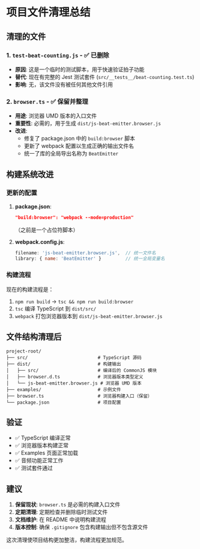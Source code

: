 # 项目文件清理总结

## 清理的文件

### 1. `test-beat-counting.js` - ✅ 已删除
- **原因**: 这是一个临时的测试脚本，用于快速验证拍子功能
- **替代**: 现在有完整的 Jest 测试套件 (`src/__tests__/beat-counting.test.ts`)
- **影响**: 无，该文件没有被任何其他文件引用

### 2. `browser.ts` - ✅ 保留并整理
- **用途**: 浏览器 UMD 版本的入口文件
- **重要性**: 必需的，用于生成 `dist/js-beat-emitter.browser.js`
- **改进**: 
  - 修复了 package.json 中的 `build:browser` 脚本
  - 更新了 webpack 配置以生成正确的输出文件名
  - 统一了库的全局导出名称为 `BeatEmitter`

## 构建系统改进

### 更新的配置

1. **package.json**:
   ```json
   "build:browser": "webpack --mode=production"
   ```
   （之前是一个占位符脚本）

2. **webpack.config.js**:
   ```javascript
   filename: 'js-beat-emitter.browser.js',  // 统一文件名
   library: { name: 'BeatEmitter' }         // 统一全局变量名
   ```

### 构建流程

现在的构建流程是：
1. `npm run build` → `tsc && npm run build:browser`
2. `tsc` 编译 TypeScript 到 `dist/src/`
3. `webpack` 打包浏览器版本到 `dist/js-beat-emitter.browser.js`

## 文件结构清理后

```
project-root/
├── src/                          # TypeScript 源码
├── dist/                         # 构建输出
│   ├── src/                      # 编译后的 CommonJS 模块
│   ├── browser.d.ts              # 浏览器版本类型定义
│   └── js-beat-emitter.browser.js # 浏览器 UMD 版本
├── examples/                     # 示例文件
├── browser.ts                    # 浏览器构建入口（保留）
└── package.json                  # 项目配置
```

## 验证

- ✅ TypeScript 编译正常
- ✅ 浏览器版本构建正常  
- ✅ Examples 页面正常加载
- ✅ 音频功能正常工作
- ✅ 测试套件通过

## 建议

1. **保留现状**: `browser.ts` 是必需的构建入口文件
2. **定期清理**: 定期检查并删除临时测试文件
3. **文档维护**: 在 README 中说明构建流程
4. **版本控制**: 确保 `.gitignore` 包含构建输出但不包含源文件

这次清理使项目结构更加整洁，构建流程更加规范。
